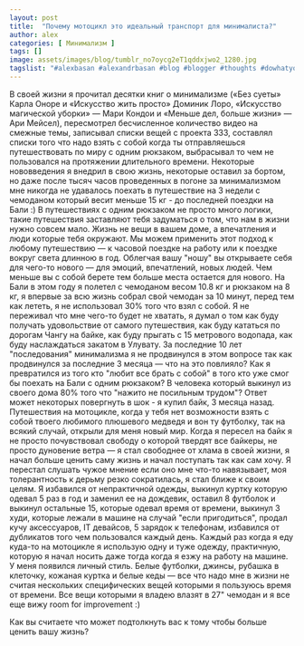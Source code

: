```yaml
---
layout: post
title:  "Почему мотоцикл это идеальный транспорт для минималиста?"
author: alex
categories: [ Минимализм ]
tags: []
image: assets/images/blog/tumblr_no7oycg2eT1qddxjwo2_1280.jpg
tagslist: "#alexbasan #alexandrbasan #blog #blogger #thoughts #dowhatyoucant  #triumph #triumphstreettriple #minimalism #lifewithonebag #onebagchallange #алексбасан #александрбасан #блог #блоггер #мысливмоейголове #байк #триумф #минимализм #жизньсоднимрюкзаком"
---
```


В своей жизни я прочитал десятки книг о минимализме («Без суеты» Карла Оноре и «Искусство жить просто» Доминик Лоро, «Искусство магической уборки» — Мари Кондои и «Меньше дел, больше жизни» — Ари Мейсел), пересмотрел бесчисленное количество видео на смежные темы, записывал списки вещей с проекта 333, составлял списки того что надо взять с собой когда ты отправляешься путешествовать по миру с одним рюкзаком, выбрасывал то чем не пользовался на протяжении длительного времени. Некоторые нововведения я внедрил в свою жизнь, некоторые оставил за бортом, но даже после тысяч часов проведенных в погоне за минимализмом мне никогда не удавалось поехать в путешествие на 3 недели с чемоданом который весит меньше 15 кг - до последней поездки на Бали :)
В путешествиях с одним рюкзаком не просто много логики, такие путешествия заставляют тебя задуматься о том, что нам в жизни нужно совсем мало. Жизнь не вещи в вашем доме, а впечатления и люди которые тебя окружают. Мы можем применить этот подход к любому путешествию — к часовой поездке на работу или к поездке вокруг света длинною в год. Облегчая вашу "ношу" вы открываете себя для чего-то нового — для эмоций, впечатлений, новых людей. Чем меньше вы с собой берете тем больше места остается для нового.
На Бали в этом году я полетел с чемоданом весом 10.8 кг и рюкзаком на 8 кг, я впервые за всю жизнь собрал свой чемодан за 10 минут, перед тем как лететь, я не использовал 30% того что взял с собой. Я не переживал что мне чего-то будет не хватать, я думал о том как буду получать удовольствие от самого путешествия, как буду кататься по дорогам Чангу на байке, как буду прыгать с 15 метрового водопада, как буду наслаждаться закатом в Улувату.
За последние 10 лет "последования" минимализма я не продвинулся в этом вопросе так как продвинулся за последние 3 месяца — что на это повлияло? Как я превратился из того кто "любит все брать с собой" в того кто уже смог бы поехать на Бали с одним рюкзаком? В человека который выкинул из своего дома 80% того что "нажито не посильным трудом"?
Ответ может некоторых повергнуть в шок - я купил байк, 3 месяца назад. Путешествия на мотоцикле, когда у тебя нет возможности взять с собой твоего любимого плюшевого медведя и вон ту футболку, так на всякий случай, открыли для меня новый мир. Когда я пересел на байк я не просто почувствовал свободу о которой твердят все байкеры, не просто дуновение ветра — я стал свободнее от хлама в своей жизни, я начал больше ценить саму жизнь и начал поступать так как сам хочу. Я перестал слушать чужое мнение если оно мне что-то навязывает, моя толерантность к дерьму резко сократилась, я стал ближе к своим целям. Я избавился от непрактичной одежды, выкинул куртку которую одевал 5 раз в год и заменил ее на дождевик, оставил 8 футболок и выкинул остальные 15, которые одевал время от времени, выкинул 3 худи, которые лежали в машине на случай "если пригодиться", продал кучу аксессуаров, IT девайсов, 5 зарядок к телефонам, избавился от дубликатов того чем пользовался каждый день. Каждый раз когда я еду куда-то на мотоцикле я использую одну и туже одежду, практичную, которую я начал носить даже тогда когда я езжу на работу на машине. У меня появился личный стиль. Белые футболки, джинсы, рубашка в клеточку, кожаная куртка и белые кеды — все что надо мне в жизни не считая нескольких специфических вещей которыми я пользуюсь время от времени. Все вещи которыми я владею влазят в 27" чемодан и я все еще вижу room for improvement :)

Как вы считаете что может подтолкнуть вас к тому чтобы больше ценить вашу жизнь?
